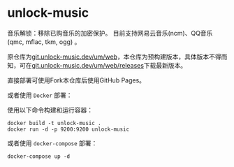 # unlock-music
音乐解锁：移除已购音乐的加密保护。 目前支持网易云音乐(ncm)、QQ音乐(qmc, mflac, tkm, ogg) 。                  

原仓库为[git.unlock-music.dev/um/web](https://git.unlock-music.dev/um/web)，本仓库为预构建版本，具体版本不得而知，可在[git.unlock-music.dev/um/web/releases](https://git.unlock-music.dev/um/web/releases/)下载最新版本。  

直接部署可使用Fork本仓库后使用GitHub Pages。

或者使用 `Docker` 部署：

使用以下命令构建和运行容器： 

```
docker build -t unlock-music .
docker run -d -p 9200:9200 unlock-music
```

或者使用 `docker-compose` 部署：

```
docker-compose up -d
```
